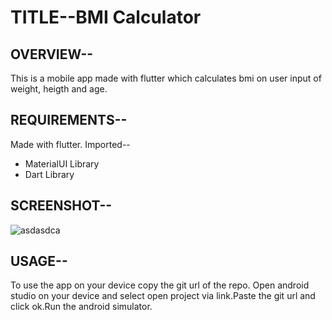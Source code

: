 # TITLE--BMI Calculator

## OVERVIEW--
This is a mobile app made with flutter which calculates bmi on user input of weight, heigth and age.

## REQUIREMENTS--
Made with flutter. Imported--
* MaterialUI Library
* Dart Library

## SCREENSHOT--
![asdasdca]()

## USAGE--
To use the app on your device copy the git url of the repo. Open android studio on your device and select open project via link.Paste the git url and click ok.Run the android simulator.


